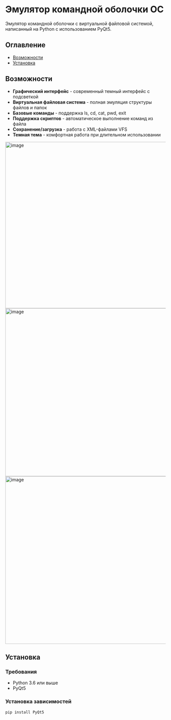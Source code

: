 # Эмулятор командной оболочки ОС

Эмулятор командной оболочки с виртуальной файловой системой, написанный на Python с использованием PyQt5.

##  Оглавление

- [Возможности](#возможности)
- [Установка](#установка)

##  Возможности

-  **Графический интерфейс** - современный темный интерфейс с подсветкой
-  **Виртуальная файловая система** - полная эмуляция структуры файлов и папок
-  **Базовые команды** - поддержка ls, cd, cat, pwd, exit
-  **Поддержка скриптов** - автоматическое выполнение команд из файла
-  **Сохранение/загрузка** - работа с XML-файлами VFS
-  **Темная тема** - комфортная работа при длительном использовании
  <img width="623" height="521" alt="image" src="https://github.com/user-attachments/assets/6897ff5b-3873-4dfe-84c3-1f2a2d6cbc61" />
  <img width="626" height="526" alt="image" src="https://github.com/user-attachments/assets/2e15fc48-2239-4946-a079-c9aa98bbcb72" />
  <img width="622" height="525" alt="image" src="https://github.com/user-attachments/assets/c6800d55-a6b0-47ee-8819-018f8e9d2118" />





##  Установка

### Требования

- Python 3.6 или выше
- PyQt5

### Установка зависимостей

```bash
pip install PyQt5
